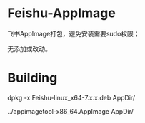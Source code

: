 # Feishu-AppImage

飞书AppImage打包，避免安装需要sudo权限；

无添加或改动。

# Building

dpkg -x Feishu-linux_x64-7.x.x.deb AppDir/

../appimagetool-x86_64.AppImage AppDir/
